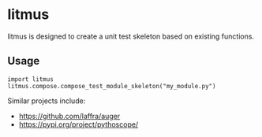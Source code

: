 # litmus
litmus is designed to create a unit test skeleton based on existing functions.

## Usage
```
import litmus
litmus.compose.compose_test_module_skeleton("my_module.py")
```

Similar projects include:
* https://github.com/laffra/auger
* https://pypi.org/project/pythoscope/
